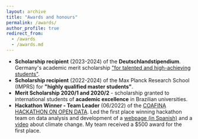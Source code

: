 ```yaml
---
layout: archive
title: "Awards and honours"
permalink: /awards/
author_profile: true
redirect_from:
  - /awards
  - /awards.md
---
```


- **Scholarship recipient** (2023-2024) of the **Deutschlandstipendium**. Germany's academic merit scholarship ["for talented and high-achieving students"](https://www.uni-stuttgart.de/en/transfer/industry/deutschlandstipendium/).
- **Scholarship recipient** (2022-2024) of the Max Planck Research School (IMPRS) for **"highly qualified master students"**.
- **Merit Scholarship 2020/1 and 2020/2** - scholarship granted to international students of **academic excellence** in Brazilian universities.
- **Hackathon Winner - Team Leader** (06/2022) of the [COAFINA HACKATHON ON OPEN DATA](https://laconga.redclara.net/hackathon/2022/). Led the first place winning hackathon team on data analysis and development of a [webpage (in Spanish)](https://robertoflorez.github.io/CO-Afina2022_reto6/) and a [video](https://www.youtube.com/watch?v=T9D695X7zQY&list=PLGC_ZB9twAHu5STNtPJvLf4u8YmzmvUSx&index=11) about climate change. My team received a $500 award for the first place. 
